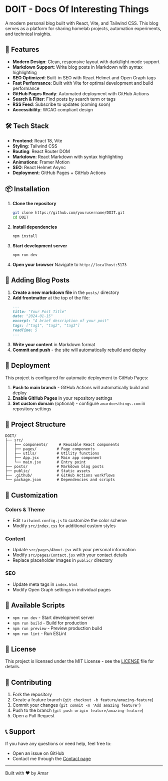 # DOIT - Docs Of Interesting Things

A modern personal blog built with React, Vite, and Tailwind CSS. This blog serves as a platform for sharing homelab projects, automation experiments, and technical insights.

## 🚀 Features

- **Modern Design**: Clean, responsive layout with dark/light mode support
- **Markdown Support**: Write blog posts in Markdown with syntax highlighting
- **SEO Optimized**: Built-in SEO with React Helmet and Open Graph tags
- **Fast Performance**: Built with Vite for optimal development and build performance
- **GitHub Pages Ready**: Automated deployment with GitHub Actions
- **Search & Filter**: Find posts by search term or tags
- **RSS Feed**: Subscribe to updates (coming soon)
- **Accessibility**: WCAG compliant design

## 🛠️ Tech Stack

- **Frontend**: React 18, Vite
- **Styling**: Tailwind CSS
- **Routing**: React Router DOM
- **Markdown**: React Markdown with syntax highlighting
- **Animations**: Framer Motion
- **SEO**: React Helmet Async
- **Deployment**: GitHub Pages + GitHub Actions

## 📦 Installation

1. **Clone the repository**
   ```bash
   git clone https://github.com/yourusername/DOIT.git
   cd DOIT
   ```

2. **Install dependencies**
   ```bash
   npm install
   ```

3. **Start development server**
   ```bash
   npm run dev
   ```

4. **Open your browser**
   Navigate to `http://localhost:5173`

## 📝 Adding Blog Posts

1. **Create a new markdown file** in the `posts/` directory
2. **Add frontmatter** at the top of the file:
   ```markdown
   ---
   title: "Your Post Title"
   date: "2024-01-15"
   excerpt: "A brief description of your post"
   tags: ["tag1", "tag2", "tag3"]
   readTime: 5
   ---
   ```
3. **Write your content** in Markdown format
4. **Commit and push** - the site will automatically rebuild and deploy

## 🚀 Deployment

This project is configured for automatic deployment to GitHub Pages:

1. **Push to main branch** - GitHub Actions will automatically build and deploy
2. **Enable GitHub Pages** in your repository settings
3. **Set custom domain** (optional) - configure `amardoesthings.com` in repository settings

## 📁 Project Structure

```
DOIT/
├── src/
│   ├── components/     # Reusable React components
│   ├── pages/         # Page components
│   ├── utils/         # Utility functions
│   ├── App.jsx        # Main app component
│   └── main.jsx       # Entry point
├── posts/             # Markdown blog posts
├── public/            # Static assets
├── .github/           # GitHub Actions workflows
└── package.json       # Dependencies and scripts
```

## 🎨 Customization

### Colors & Theme
- Edit `tailwind.config.js` to customize the color scheme
- Modify `src/index.css` for additional custom styles

### Content
- Update `src/pages/About.jsx` with your personal information
- Modify `src/pages/Contact.jsx` with your contact details
- Replace placeholder images in `public/` directory

### SEO
- Update meta tags in `index.html`
- Modify Open Graph settings in individual pages

## 🔧 Available Scripts

- `npm run dev` - Start development server
- `npm run build` - Build for production
- `npm run preview` - Preview production build
- `npm run lint` - Run ESLint

## 📄 License

This project is licensed under the MIT License - see the [LICENSE](LICENSE) file for details.

## 🤝 Contributing

1. Fork the repository
2. Create a feature branch (`git checkout -b feature/amazing-feature`)
3. Commit your changes (`git commit -m 'Add amazing feature'`)
4. Push to the branch (`git push origin feature/amazing-feature`)
5. Open a Pull Request

## 📞 Support

If you have any questions or need help, feel free to:
- Open an issue on GitHub
- Contact me through the [Contact page](https://amardoesthings.com/contact)

---

Built with ❤️ by Amar 